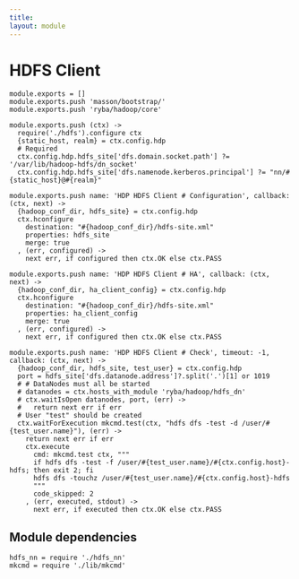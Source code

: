 ```yaml
---
title: 
layout: module
---
```


# HDFS Client

    module.exports = []
    module.exports.push 'masson/bootstrap/'
    module.exports.push 'ryba/hadoop/core'

    module.exports.push (ctx) ->
      require('./hdfs').configure ctx
      {static_host, realm} = ctx.config.hdp
      # Required
      ctx.config.hdp.hdfs_site['dfs.domain.socket.path'] ?= '/var/lib/hadoop-hdfs/dn_socket'
      ctx.config.hdp.hdfs_site['dfs.namenode.kerberos.principal'] ?= "nn/#{static_host}@#{realm}"

    module.exports.push name: 'HDP HDFS Client # Configuration', callback: (ctx, next) ->
      {hadoop_conf_dir, hdfs_site} = ctx.config.hdp
      ctx.hconfigure
        destination: "#{hadoop_conf_dir}/hdfs-site.xml"
        properties: hdfs_site
        merge: true
      , (err, configured) ->
        next err, if configured then ctx.OK else ctx.PASS

    module.exports.push name: 'HDP HDFS Client # HA', callback: (ctx, next) ->
      {hadoop_conf_dir, ha_client_config} = ctx.config.hdp
      ctx.hconfigure
        destination: "#{hadoop_conf_dir}/hdfs-site.xml"
        properties: ha_client_config
        merge: true
      , (err, configured) ->
        next err, if configured then ctx.OK else ctx.PASS

    module.exports.push name: 'HDP HDFS Client # Check', timeout: -1, callback: (ctx, next) ->
      {hadoop_conf_dir, hdfs_site, test_user} = ctx.config.hdp
      port = hdfs_site['dfs.datanode.address']?.split('.')[1] or 1019
      # # DataNodes must all be started
      # datanodes = ctx.hosts_with_module 'ryba/hadoop/hdfs_dn'
      # ctx.waitIsOpen datanodes, port, (err) ->
      #   return next err if err
      # User "test" should be created
      ctx.waitForExecution mkcmd.test(ctx, "hdfs dfs -test -d /user/#{test_user.name}"), (err) ->
        return next err if err
        ctx.execute
          cmd: mkcmd.test ctx, """
          if hdfs dfs -test -f /user/#{test_user.name}/#{ctx.config.host}-hdfs; then exit 2; fi
          hdfs dfs -touchz /user/#{test_user.name}/#{ctx.config.host}-hdfs
          """
          code_skipped: 2
        , (err, executed, stdout) ->
          next err, if executed then ctx.OK else ctx.PASS

## Module dependencies

    hdfs_nn = require './hdfs_nn'
    mkcmd = require './lib/mkcmd'


